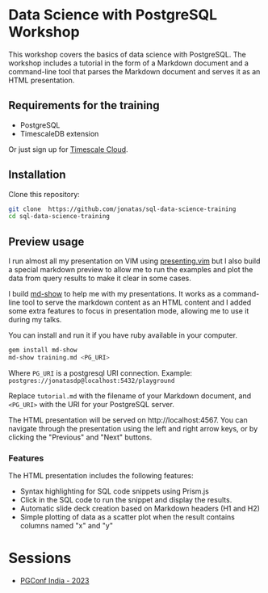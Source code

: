# Data Science with PostgreSQL Workshop

This workshop covers the basics of data science with PostgreSQL. The workshop
includes a tutorial in the form of a Markdown document and a command-line tool
that parses the Markdown document and serves it as an HTML presentation.

## Requirements for the training

- PostgreSQL
- TimescaleDB extension

Or just sign up for [Timescale Cloud](https://cloud.timescale.com).

## Installation

Clone this repository:

```bash
git clone  https://github.com/jonatas/sql-data-science-training
cd sql-data-science-training
```

## Preview usage

I run almost all my presentation on VIM using [presenting.vim](https://github.com/sotte/presenting.vim)
but I also build a special markdown preview to allow me to run the examples and plot the data from query results
to make it clear in some cases.

I build [md-show](https://github.com/jonatas/md-show) to help me with my presentations.
It works as a command-line tool to serve the markdown content as an HTML content
and I added some extra features to focus in presentation mode, allowing me to
use it during my talks.

You can install and run it if you have ruby available in your computer.

```bash
gem install md-show
md-show training.md <PG_URI>
```


Where `PG_URI` is a postgresql URI connection. Example: `postgres://jonatasdp@localhost:5432/playground`

Replace `tutorial.md` with the filename of your Markdown document, and `<PG_URI>` with the URI for your PostgreSQL server.

The HTML presentation will be served on http://localhost:4567. You can navigate through the presentation using the left and right arrow keys, or by clicking the "Previous" and "Next" buttons.

### Features

The HTML presentation includes the following features:

- Syntax highlighting for SQL code snippets using Prism.js
- Click in the SQL code to run the snippet and display the results.
- Automatic slide deck creation based on Markdown headers (H1 and H2)
- Simple plotting of data as a scatter plot when the result contains columns named "x" and "y"

# Sessions

* [PGConf India - 2023](http://pgconf.in/conferences/pgconfin2023)
